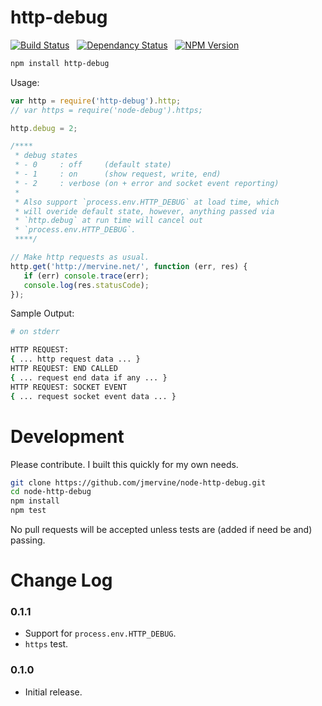# http-debug

[![Build Status](https://travis-ci.org/jmervine/node-http-debug.png?branch=master)](https://travis-ci.org/jmervine/node-http-debug) &nbsp; [![Dependancy Status](https://david-dm.org/jmervine/node-http-debug.png)](https://david-dm.org/jmervine/node-http-debug) &nbsp; [![NPM Version](https://badge.fury.io/js/http-debug.png)](https://badge.fury.io/js/http-debug)


``` sh
npm install http-debug
```

Usage:

``` javascript
var http = require('http-debug').http;
// var https = require('node-debug').https;

http.debug = 2;

/****
 * debug states
 * - 0     : off     (default state)
 * - 1     : on      (show request, write, end)
 * - 2     : verbose (on + error and socket event reporting)
 *
 * Also support `process.env.HTTP_DEBUG` at load time, which
 * will overide default state, however, anything passed via
 * `http.debug` at run time will cancel out
 * `process.env.HTTP_DEBUG`.
 ****/

// Make http requests as usual.
http.get('http://mervine.net/', function (err, res) {
   if (err) console.trace(err);
   console.log(res.statusCode);
});

```

Sample Output:
``` sh
# on stderr

HTTP REQUEST:
{ ... http request data ... }
HTTP REQUEST: END CALLED
{ ... request end data if any ... }
HTTP REQUEST: SOCKET EVENT
{ ... request socket event data ... }

```

# Development

Please contribute. I built this quickly for my own needs.

``` sh
git clone https://github.com/jmervine/node-http-debug.git
cd node-http-debug
npm install
npm test
```

No pull requests will be accepted unless tests are (added if need be and) passing.

# Change Log

### 0.1.1

* Support for `process.env.HTTP_DEBUG`.
* `https` test.

### 0.1.0

* Initial release.
